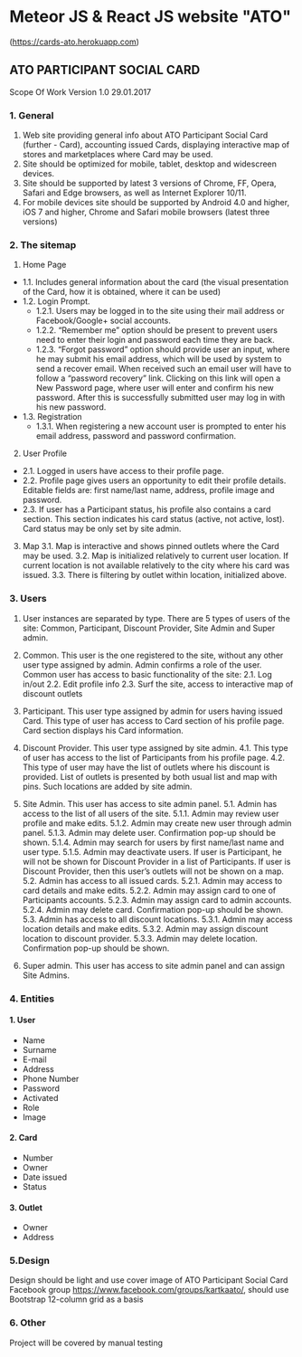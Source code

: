 # Meteor JS & React JS website "ATO"
(https://cards-ato.herokuapp.com)

## ATO PARTICIPANT SOCIAL CARD

Scope Of Work
Version 1.0 29.01.2017

### 1. General

1. Web site providing general info about ATO Participant Social Card (further - Card), accounting issued Сards, displaying interactive map of stores and marketplaces where Card may be used.
2. Site should be optimized for mobile, tablet, desktop and widescreen devices.
3. Site should be supported by latest 3 versions of Chrome, FF, Opera, Safari and Edge browsers, as well as Internet Explorer 10/11.
4. For mobile devices site should be supported by Android 4.0 and higher, iOS 7 and higher, Chrome and Safari mobile browsers (latest three versions)

### 2. The sitemap

1. Home Page
  + 1.1. Includes general information about the card (the visual presentation of the Card, how it is obtained, where it can be used)
  + 1.2. Login Prompt.
    + 1.2.1. Users may be logged in to the site using their mail address or Facebook/Google+ social accounts.
    + 1.2.2. “Remember me” option should be present to prevent users need to enter their login and password each time they are back.
    + 1.2.3. “Forgot password” option should provide user an input, where he may submit his email address, which will be used by system to send a recover email. When received such an email user will have to follow a “password recovery” link. Clicking on this link will open a New Password page, where user will enter and confirm his new password. After this is successfully submitted user may log in with his new password.
  + 1.3. Registration
    + 1.3.1. When registering a new account user is prompted to enter his email address, password and password confirmation.

2. User Profile
  + 2.1. Logged in users have access to their profile page.
  + 2.2. Profile page gives users an opportunity to edit their profile details. Editable fields are: first name/last name, address, profile image and password.
  + 2.3. If user has a Participant status, his profile also contains a card section. This section indicates his card status (active, not active, lost). Card status may be only set by site admin.

3. Map
    3.1. Map is interactive and shows pinned outlets where the Card may be used.
    3.2. Map is initialized relatively to current user location. If current location is not available relatively to the city where his card was issued.
    3.3. There is filtering by outlet within location, initialized above.


### 3. Users

1. User instances are separated by type. There are 5 types of users of the site: Common, Participant, Discount Provider, Site Admin and Super admin.
2. Common. This user is the one registered to the site, without any other user type assigned by admin. Admin confirms a role of the user. Common user has access to basic functionality of the site:
    2.1. Log in/out
    2.2. Edit profile info
    2.3. Surf the site, access to interactive map of discount outlets
3. Participant. This user type assigned by admin for users having issued Card. This type of user has access to Card section of his profile page. Card section displays his Card information.
4. Discount Provider. This user type assigned by site admin.
    4.1. This type of user has access to the list of Participants from his profile page.
    4.2. This type of user may have the list of outlets where his discount is provided. List of outlets is presented by both usual list and map with pins.  Such locations are added by site admin.

5. Site Admin. This user has access to site admin panel.
    5.1. Admin has access to the list of all users of the site.
        5.1.1. Admin may review user profile and make edits.
        5.1.2. Admin may create new user through admin panel.
        5.1.3. Admin may delete user. Confirmation pop-up should be shown.
        5.1.4. Admin may search for users by first name/last name and user type.
        5.1.5. Admin may deactivate users. If user is Participant, he will not be shown for Discount Provider in a list of Participants. If user is Discount Provider, then this user’s outlets will not be shown on a map.
    5.2. Admin has access to all issued cards.
        5.2.1. Admin may access to card details and make edits.
        5.2.2. Admin may assign card to one of Participants accounts.
        5.2.3. Admin may assign card to admin accounts.
        5.2.4. Admin may delete card. Confirmation pop-up should be shown.
    5.3. Admin has access to all discount locations.
        5.3.1. Admin may access location details and make edits.
        5.3.2. Admin may assign discount location to discount provider.
        5.3.3. Admin may delete location. Confirmation pop-up should be shown.

6. Super admin. This user has access to site admin panel and can assign Site Admins.

### 4. Entities

#### 1. User
- Name
- Surname
- E-mail
- Address
- Phone Number
- Password
- Activated
- Role
- Image

#### 2. Card
- Number
- Owner
- Date issued
- Status

#### 3. Outlet
- Owner
- Address

### 5.Design

Design should be light and use cover image of ATO Participant Social Card Facebook group https://www.facebook.com/groups/kartkaato/, should use Bootstrap 12-column grid as a basis

### 6. Other

Project will be covered by manual testing
